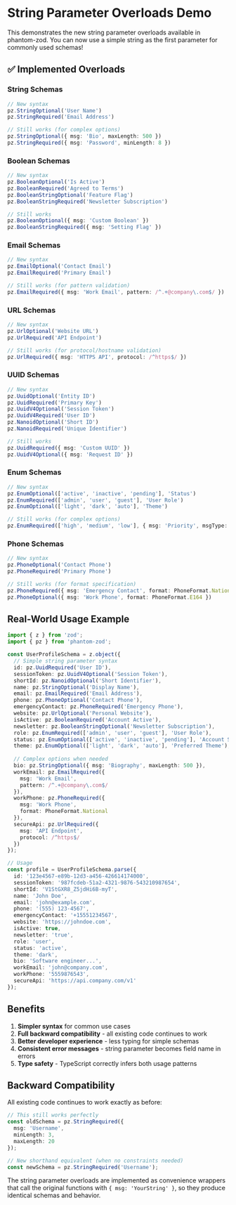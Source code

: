 # String Parameter Overloads Demo

This demonstrates the new string parameter overloads available in phantom-zod. You can now use a simple string as the first parameter for commonly used schemas!

## ✅ Implemented Overloads

### String Schemas
```typescript
// New syntax
pz.StringOptional('User Name')
pz.StringRequired('Email Address')

// Still works (for complex options)
pz.StringOptional({ msg: 'Bio', maxLength: 500 })
pz.StringRequired({ msg: 'Password', minLength: 8 })
```

### Boolean Schemas
```typescript
// New syntax
pz.BooleanOptional('Is Active')
pz.BooleanRequired('Agreed to Terms')
pz.BooleanStringOptional('Feature Flag')
pz.BooleanStringRequired('Newsletter Subscription')

// Still works
pz.BooleanOptional({ msg: 'Custom Boolean' })
pz.BooleanStringRequired({ msg: 'Setting Flag' })
```

### Email Schemas
```typescript
// New syntax
pz.EmailOptional('Contact Email')
pz.EmailRequired('Primary Email')

// Still works (for pattern validation)
pz.EmailRequired({ msg: 'Work Email', pattern: /^.+@company\.com$/ })
```

### URL Schemas
```typescript
// New syntax
pz.UrlOptional('Website URL')
pz.UrlRequired('API Endpoint')

// Still works (for protocol/hostname validation)
pz.UrlRequired({ msg: 'HTTPS API', protocol: /^https$/ })
```

### UUID Schemas
```typescript
// New syntax
pz.UuidOptional('Entity ID')
pz.UuidRequired('Primary Key')
pz.UuidV4Optional('Session Token')
pz.UuidV4Required('User ID')
pz.NanoidOptional('Short ID')
pz.NanoidRequired('Unique Identifier')

// Still works
pz.UuidRequired({ msg: 'Custom UUID' })
pz.UuidV4Optional({ msg: 'Request ID' })
```

### Enum Schemas
```typescript
// New syntax
pz.EnumOptional(['active', 'inactive', 'pending'], 'Status')
pz.EnumRequired(['admin', 'user', 'guest'], 'User Role')
pz.EnumOptional(['light', 'dark', 'auto'], 'Theme')

// Still works (for complex options)
pz.EnumRequired(['high', 'medium', 'low'], { msg: 'Priority', msgType: MsgType.FieldName })
```

### Phone Schemas
```typescript
// New syntax
pz.PhoneOptional('Contact Phone')
pz.PhoneRequired('Primary Phone')

// Still works (for format specification)
pz.PhoneRequired({ msg: 'Emergency Contact', format: PhoneFormat.National })
pz.PhoneOptional({ msg: 'Work Phone', format: PhoneFormat.E164 })
```

## Real-World Usage Example

```typescript
import { z } from 'zod';
import { pz } from 'phantom-zod';

const UserProfileSchema = z.object({
  // Simple string parameter syntax
  id: pz.UuidRequired('User ID'),
  sessionToken: pz.UuidV4Optional('Session Token'),
  shortId: pz.NanoidOptional('Short Identifier'),
  name: pz.StringOptional('Display Name'),
  email: pz.EmailRequired('Email Address'),
  phone: pz.PhoneOptional('Contact Phone'),
  emergencyContact: pz.PhoneRequired('Emergency Phone'),
  website: pz.UrlOptional('Personal Website'),
  isActive: pz.BooleanRequired('Account Active'),
  newsletter: pz.BooleanStringOptional('Newsletter Subscription'),
  role: pz.EnumRequired(['admin', 'user', 'guest'], 'User Role'),
  status: pz.EnumOptional(['active', 'inactive', 'pending'], 'Account Status'),
  theme: pz.EnumOptional(['light', 'dark', 'auto'], 'Preferred Theme'),
  
  // Complex options when needed
  bio: pz.StringOptional({ msg: 'Biography', maxLength: 500 }),
  workEmail: pz.EmailRequired({ 
    msg: 'Work Email', 
    pattern: /^.+@company\.com$/ 
  }),
  workPhone: pz.PhoneRequired({ 
    msg: 'Work Phone', 
    format: PhoneFormat.National 
  }),
  secureApi: pz.UrlRequired({ 
    msg: 'API Endpoint', 
    protocol: /^https$/ 
  })
});

// Usage
const profile = UserProfileSchema.parse({
  id: '123e4567-e89b-12d3-a456-426614174000',
  sessionToken: '987fcdeb-51a2-4321-9876-543210987654',
  shortId: 'V1StGXR8_Z5jdHi6B-myT',
  name: 'John Doe',
  email: 'john@example.com',
  phone: '(555) 123-4567',
  emergencyContact: '+15551234567',
  website: 'https://johndoe.com',
  isActive: true,
  newsletter: 'true',
  role: 'user',
  status: 'active',
  theme: 'dark',
  bio: 'Software engineer...',
  workEmail: 'john@company.com',
  workPhone: '5559876543',
  secureApi: 'https://api.company.com/v1'
});
```

## Benefits

1. **Simpler syntax** for common use cases
2. **Full backward compatibility** - all existing code continues to work
3. **Better developer experience** - less typing for simple schemas
4. **Consistent error messages** - string parameter becomes field name in errors
5. **Type safety** - TypeScript correctly infers both usage patterns

## Backward Compatibility

All existing code continues to work exactly as before:

```typescript
// This still works perfectly
const oldSchema = pz.StringRequired({ 
  msg: 'Username', 
  minLength: 3, 
  maxLength: 20 
});

// New shorthand equivalent (when no constraints needed)
const newSchema = pz.StringRequired('Username');
```

The string parameter overloads are implemented as convenience wrappers that call the original functions with `{ msg: 'YourString' }`, so they produce identical schemas and behavior.
